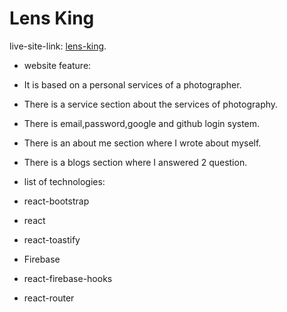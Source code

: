 # Lens King
live-site-link: [lens-king](https://lens-king-96d37.web.app).
* website feature:
* It is based on a personal services of a photographer.
* There is a service section about the services of photography.
* There is email,password,google and github login system.
* There is an about me section where I wrote about myself.
* There is a blogs section where I answered 2 question.

* list of technologies:
* react-bootstrap
* react
* react-toastify
* Firebase
* react-firebase-hooks
* react-router